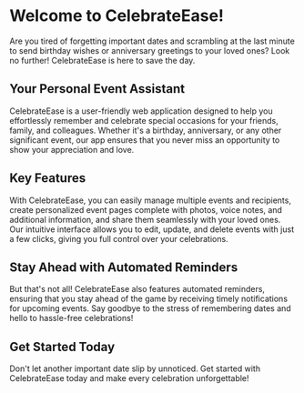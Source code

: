 # Welcome to CelebrateEase!

Are you tired of forgetting important dates and scrambling at the last minute to send birthday wishes or anniversary greetings to your loved ones? Look no further! CelebrateEase is here to save the day.

## Your Personal Event Assistant
CelebrateEase is a user-friendly web application designed to help you effortlessly remember and celebrate special occasions for your friends, family, and colleagues. Whether it's a birthday, anniversary, or any other significant event, our app ensures that you never miss an opportunity to show your appreciation and love.

## Key Features
With CelebrateEase, you can easily manage multiple events and recipients, create personalized event pages complete with photos, voice notes, and additional information, and share them seamlessly with your loved ones. Our intuitive interface allows you to edit, update, and delete events with just a few clicks, giving you full control over your celebrations.

## Stay Ahead with Automated Reminders
But that's not all! CelebrateEase also features automated reminders, ensuring that you stay ahead of the game by receiving timely notifications for upcoming events. Say goodbye to the stress of remembering dates and hello to hassle-free celebrations!

## Get Started Today
Don't let another important date slip by unnoticed. Get started with CelebrateEase today and make every celebration unforgettable!
